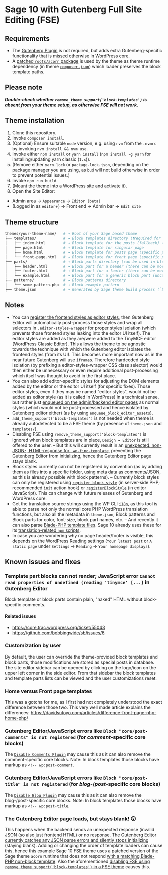 # Sage 10 with Gutenberg Full Site Editing (FSE)

## Requirements

- The [Gutenberg Plugin](https://wordpress.org/plugins/gutenberg/) is not required, but adds extra Gutenberg-specific functionality that is missed otherwise in WordPress core.
- A [patched `roots/acorn` package](https://github.com/roots/acorn/pull/141) is used by the theme as theme runtime dependency (in theme [`composer.json`](https://github.com/strarsis/sage10-fse/blob/master/composer.json#L43-L49)) which loader preserves the block template paths.

## Please note
***Double-check whether `remove_theme_support('block-templates')` is absent from your theme setup, as otherwise FSE will not work.***

## Theme installation

1. Clone this repository.
2. Invoke `composer install`.
3. (Optional) Ensure suitable `node` version, e.g. using `nvm` from the `.nvmrc` by invoking `nvm install && nvm use`.
4. Invoke either `npm install` or `yarn install` (`npm install -g yarn` for installing/updating yarn classic (`1.x`)).
5. (Remove either `yarn.lock` or `package-lock.json`, depending on the package manager you are using, as `bud` will not build otherwise in order to prevent potential issues.)
6. Invoke `npm run build`.
7. (Mount the theme into a WordPress site and activate it).
8. Open the Site Editor:
  - Admin area → `Appearance` → `Editor (beta)`
  - (Logged in as `editor`+) → Front end → Admin bar → `Edit site`

## Theme structure

```sh
themes/your-theme-name/   # → Root of your Sage based theme
├── templates/            # → Block templates directory (❗required for a FSE theme (for the `index.php` inside)) (formerly named `block-templates`)
│   ├── index.html        # → Block template for the posts (fallback) (❗required for a FSE theme)
│   ├── page.html         # → Block template for singular page
│   ├── home.html         # → Block template for posts page (specific page selected as blog page)
│   └── front-page.html   # → Block template for front page (specific page selected as front page)
├── parts/                # → Block parts directory (can be used in block templates, among others) (formerly named `block-parts`)
│   ├── header.html       # → Block part for a header (there can be more headers, if needed)
│   ├── footer.html       # → Block part for a footer (there can be more footers, if needed)
│   └── example.html      # → Block part for a generic block part (uncategorized)
├── patterns/             # → Block patterns directory
│   └── some-pattern.php  # → Block example pattern
├── theme.json            # → Generated by Sage theme build process (`bud`) or directly edited (❗required for a FSE theme)
```

## Notes

- You can [register the frontend styles as editor styles](https://github.com/strarsis/sage10-fse/blob/master/app/setup.php#L30-L40), then Gutenberg Editor will automatically post-process those styles and wrap all selectors in `.editor-styles-wrapper` for proper styles isolation (which prevents those frontend styles leaking into the editor UI itself). The editor styles are added as they are/were added to the TinyMCE editor (WordPress Classic Editor).
This allows the theme to be agnostic towards the technique with which the Gutenberg editor isolates the frontend styles (from its UI). This becomes more important now as in the near future Gutenberg will use `iframe`s. Therefore hardcoded style isolation (by prefixing a editor-styles-wrapper CSS class selector) would then either be unnecessary or even require additional post-processing which itself was thought to avoid in the first place.
- You can also add editor-specific styles for adjusting the DOM elements added by the editor or the editor UI itself (for specific fixes). Those editor styles, even if they may be named "editor styles", would not be added as editor style (as it is called in WordPress) in a technical sense, but rather just [enqueued on the admin/backend editor pages](https://github.com/strarsis/sage10-fse/blob/master/app/setup.php#L21-L28) as normal styles (which would not be post-processed and hence isolated by Gutenberg editor either) (as by using `enqueue_block_editor_assets`).
- `add_theme_support('block-templates')` is not needed when theme is already autodetected to be a FSE theme (by presence of `theme.json` and `templates/`).
- Disabling FSE using `remove_theme_support('block-templates')` is ignored when block templates are in place, `Design → Editor` is still offered to the user. – But this will currently result in an [unexpected, non-JSON-, HTML-response for `_wp-find-template`](https://github.com/WordPress/gutenberg/issues/45170#issuecomment-1287434694), preventing the Gutenberg Editor from initializing, hence the Gutenberg Editor page stays blank.
- Block styles currently can not be registered by convention (as by adding them as files into a specific folder, using meta data as comments/JSON, as this is already possible with block patterns). – Currently block styles can only be registered using [`register_block_style`](https://developer.wordpress.org/reference/functions/register_block_style/) (in server-side PHP; recommended `init` action hook) or [`registerBlockStyle`](https://developer.wordpress.org/block-editor/reference-guides/block-api/block-styles/) (in editor JavaScript). This can change with future releases of Gutenberg and WordPress core.
- Get the translation source strings using the WP CLI [`i18n`](https://developer.wordpress.org/cli/commands/i18n/), as this tool is able to parse not only the normal core PHP WordPress translation functions, but also all the metadata in `theme.json`; Block patterns and Block parts for color, font-size, block part names, etc. – And recently it can also parse [Blade-PHP template files](https://github.com/wp-cli/i18n-command/pull/304). Sage 10 already uses these for its [translation-related `npm` scripts](https://github.com/strarsis/sage10-fse/blob/master/package.json#L14).
- In case you are wondering why no page header/footer is visible, this depends on the WordPress Reading settings (`Your latest post` or `A static page` under `Settings` → `Reading` → `Your homepage displays`).

## Known issues and fixes

### Template part blocks can not render; JavaScript error `Cannot read properties of undefined (reading 'tinymce' [...]` in Gutenberg Editor

Block template or block parts contain plain, "naked" HTML without block-specific comments.

#### Related issues

- <https://core.trac.wordpress.org/ticket/55043>
- <https://github.com/bobbingwide/sb/issues/6>

### Customization by user
By default, the user can override the theme-provided block templates and block parts, those modifications are stored as special posts in database.
The site editor sidebar can be opened by clicking on the logo/icon on the upper left corner in the side editor.
From that sidebar the block templates and template parts lists can be viewed and the user customizations reset.

### Home versus Front page templates
This was a gotcha for me, as I first had not completely understood the exact difference between those two.
This very well made article explains the differences:
https://davidsutoyo.com/articles/difference-front-page-php-home-php/

### Gutenberg Editor/JavaScript errors like `Block "core/post-comments" is not registered` (for _comment_-specific core blocks)
The [`Disable Comments Plugin`](https://wordpress.org/plugins/disable-comments/) may cause this as it can also remove the comment-specific core blocks.
Note: In block templates those blocks have markup as `<!-- wp:post-comment`.

### Gutenberg Editor/JavaScript errors like `Block "core/post-title" is not registered` (for _blog-_/_post_-specific core blocks)
The [`Disable Blog Plugin`](https://wordpress.org/plugins/disable-blog/) may cause this as it can also remove the blog-/post-specific core blocks.
Note: In block templates those blocks have markup as `<!-- wp:post-title`.

### The Gutenberg Editor page loads, but stays blank! 😮
This happens when the backend sends an unexpected response (invalid JSON (so also just frontend HTML) or no response. The Gutenberg Editor [currently catches any JSON parse errors and silently stops initializing](https://github.com/WordPress/gutenberg/issues/45170) (staying blank). 
Adding or changing the order of template loaders can cause this, hence this example Sage 10 FSE theme uses a patched version of the Sage theme `acorn` runtime that does not respond [with a matching Blade-PHP non-block template](https://github.com/roots/acorn/issues/228).
Also the aforementioned [disabling FSE using `remove_theme_support('block-templates')` in a FSE theme](https://github.com/WordPress/gutenberg/issues/45170#issuecomment-1287434694) causes this.

